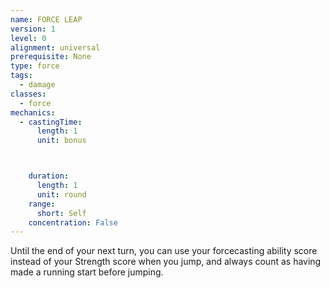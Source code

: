 ```yaml
---
name: FORCE LEAP
version: 1
level: 0
alignment: universal
prerequisite: None
type: force
tags:
  - damage
classes:
  - force
mechanics:
  - castingTime:
      length: 1
      unit: bonus



    duration:
      length: 1
      unit: round
    range:
      short: Self
    concentration: False
---
```

Until the end of your next turn, you can use your
forcecasting ability score instead of your Strength
score when you jump, and always count as having
made a running start before jumping.

    
